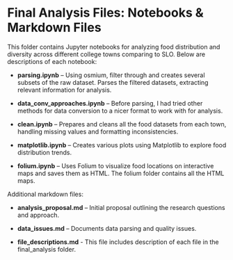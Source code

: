 # Final Analysis Files: Notebooks & Markdown Files

This folder contains Jupyter notebooks for analyzing food distribution and diversity across different college towns comparing to SLO. Below are descriptions of each notebook:


- **parsing.ipynb** – Using osmium, filter through and creates several subsets of the raw dataset. Parses the filtered datasets, extracting relevant information for analysis.

- **data_conv_approaches.ipynb** – Before parsing, I had tried other methods for data conversion to a nicer format to work with for analysis.

- **clean.ipynb** – Prepares and cleans all the food datasets from each town, handling missing values and formatting inconsistencies.

- **matplotlib.ipynb** – Creates various plots using Matplotlib to explore food distribution trends.

- **folium.ipynb** – Uses Folium to visualize food locations on interactive maps and saves them as HTML. The folium folder contains all the HTML maps. 


Additional markdown files:
- **analysis_proposal.md** – Initial proposal outlining the research questions and approach.

- **data_issues.md** – Documents data parsing and quality issues.

- **file_descriptions.md** - This file includes description of each file in the final_analysis folder.